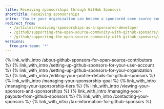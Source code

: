 ```yaml
---
title: Receiving sponsorships through GitHub Sponsors
shortTitle: Receiving sponsorships
intro: 'You or your organization can become a sponsored open source contributor to receive payments for your work, update your sponsorship details, and view and contact your sponsors.'
redirect_from:
  - /articles/receiving-sponsorships-as-a-sponsored-developer
  - /github/supporting-the-open-source-community-with-github-sponsors/receiving-sponsorships-as-a-sponsored-developer
  - /github/supporting-the-open-source-community-with-github-sponsors/receiving-sponsorships-through-github-sponsors
versions:
  free-pro-team: '*'
---
```


{% link_with_intro /about-github-sponsors-for-open-source-contributors %}
{% link_with_intro /setting-up-github-sponsors-for-your-user-account %}
{% link_with_intro /setting-up-github-sponsors-for-your-organization %}
{% link_with_intro /editing-your-profile-details-for-github-sponsors %}
{% link_with_intro /managing-your-sponsorship-goal %}
{% link_with_intro /managing-your-sponsorship-tiers %}
{% link_with_intro /viewing-your-sponsors-and-sponsorships %}
{% link_with_intro /managing-your-payouts-from-github-sponsors %}
{% link_with_intro /contacting-your-sponsors %}
{% link_with_intro /tax-information-for-github-sponsors %}
